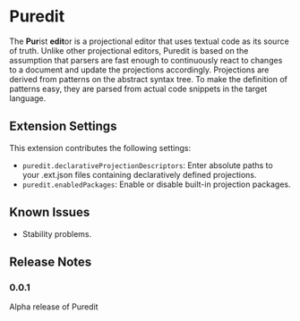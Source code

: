 # Puredit

The **Pur**ist **edit**or is a projectional editor that uses textual code as its source of truth. Unlike other projectional editors, Puredit is based on the assumption that parsers are fast enough to continuously react to changes to a document and update the projections accordingly. Projections are derived from patterns on the abstract syntax tree. To make the definition of patterns easy, they are parsed from actual code snippets in the target language.

## Extension Settings

This extension contributes the following settings:

- `puredit.declarativeProjectionDescriptors`: Enter absolute paths to your .ext.json files containing declaratively defined projections.
- `puredit.enabledPackages`: Enable or disable built-in projection packages.

## Known Issues

- Stability problems.

## Release Notes

### 0.0.1

Alpha release of Puredit
